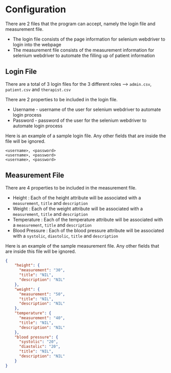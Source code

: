 # Configuration
There are 2 files that the program can accept, namely the login file and measurement file.
* The login file consists of the page information for selenium webdriver to login into the webpage
* The measurement file consists of the measurement information for selenium webdriver to automate the filling up of patient information

## Login File

There are a total of 3 login files for the 3 different roles --> `admin.csv`, `patient.csv` and `therapist.csv`

There are 2 properties to be included in the login file.
* Username - username of the user for selenium webdriver to automate login process
* Password - password of the user for the selenium webdriver to automate login process

Here is an example of a sample login file. Any other fields that are inside the file will be ignored.
```csv
<username>, <password>
<username>, <password>
<username>, <password>
```

## Measurement File

There are 4 properties to be included in the measurement file.
* Height : Each of the height attribute will be associated with a ```measurement```, ```title``` and ```description```
* Weight : Each of the weight attribute will be associated with a ```measurement```, ```title``` and ```description```
* Temperature : Each of the temperature attribute will be associated with a ```measurement```, ```title``` and ```description```
* Blood Pressure : Each of the blood pressure attribute will be associated with a ```systolic```, ```diastolic```, ```title``` and ```description```

Here is an example of the sample measurement file. Any other fields that are inside this file will be ignored.
```json
{
    "height": {
      "measurement": "30",
      "title": "NIL",
      "description": "NIL"
    },
    "weight": {
      "measurement": "50",
      "title": "NIL",
      "description": "NIL"
    },
    "temperature": {
      "measurement": "40",
      "title": "NIL",
      "description": "NIL"
    },
    "blood pressure": {
      "systolic": "20",
      "diastolic": "20",
      "title": "NIL",
      "description": "NIL"
    }
}
```


